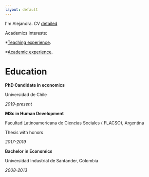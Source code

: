 ```yaml
---
layout: default
---
```


I'm Alejandra. CV [detailed](./CV_2023.pdf)

Academics interests: 

*[Teaching experience](./another-page.html).

*[Academic experience](./academic_activities.html).


# [](#header-1)Education

**PhD Candidate in economics**

Universidad de Chile

_2019-present_



**MSc in Human Development**

Facultad Latinoamericana de Ciencias Sociales ( FLACSO), Argentina

Thesis with honors

_2017-2019_



**Bachelor in Economics**

Universidad Industrial de Santander, Colombia

_2008-2013_
